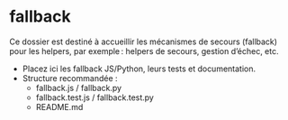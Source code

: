 # fallback

Ce dossier est destiné à accueillir les mécanismes de secours (fallback) pour les helpers, par exemple : helpers de secours, gestion d’échec, etc.

- Placez ici les fallback JS/Python, leurs tests et documentation.
- Structure recommandée :
  - fallback.js / fallback.py
  - fallback.test.js / fallback.test.py
  - README.md
